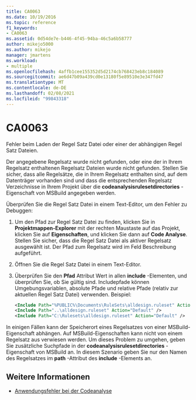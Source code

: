 ```yaml
---
title: CA0063
ms.date: 10/19/2016
ms.topic: reference
f1_keywords:
- CA0063
ms.assetid: 0d54de7e-b446-4f45-94ba-46c5a6b58777
author: mikejo5000
ms.author: mikejo
manager: jmartens
ms.workload:
- multiple
ms.openlocfilehash: 4affb1cee155352d5d2174cb768423eb8c184089
ms.sourcegitcommit: ae6d47b09a439cd0e13180f5e89510e3e347fd47
ms.translationtype: MT
ms.contentlocale: de-DE
ms.lasthandoff: 02/08/2021
ms.locfileid: "99843318"
---
```

# <a name="ca0063"></a>CA0063

Fehler beim Laden der Regel Satz Datei oder einer der abhängigen Regel Satz Dateien.

Der angegebene Regelsatz wurde nicht gefunden, oder eine der in Ihrem Regelsatz enthaltenen Regelsatz Dateien wurde nicht gefunden. Stellen Sie sicher, dass alle Regelsätze, die in Ihrem Regelsatz enthalten sind, auf dem Datenträger vorhanden sind und dass die entsprechenden Regelsatz Verzeichnisse in Ihrem Projekt über die **codeanalysisrulesetdirectories** -Eigenschaft von MSBuild angegeben werden.

Überprüfen Sie die Regel Satz Datei in einem Text-Editor, um den Fehler zu Debuggen:

1. Um den Pfad zur Regel Satz Datei zu finden, klicken Sie in **Projektmappen-Explorer** mit der rechten Maustaste auf das Projekt, klicken Sie auf **Eigenschaften**, und klicken Sie dann auf **Code Analyse**. Stellen Sie sicher, dass die Regel Satz Datei als aktiver Regelsatz ausgewählt ist. Der Pfad zum Regelsatz wird im Feld Beschreibung aufgeführt.

2. Öffnen Sie die Regel Satz Datei in einem Text-Editor.

3. Überprüfen Sie den **Pfad** Attribut Wert in allen **include** -Elementen, und überprüfen Sie, ob Sie gültig sind. Includepfade können Umgebungsvariablen, absolute Pfade und relative Pfade (relativ zur aktuellen Regel Satz Datei) verwenden. Beispiel:

   ```xml
   <Include Path="%PUBLIC%\Documents\RuleSets\alldesign.ruleset" Action="Default" />
   <Include Path="..\alldesign.ruleset" Action="Default" />
   <Include Path="C:\Rulesets\alldesign.ruleset" Action="Default" />
   ```

In einigen Fällen kann der Speicherort eines Regelsatzes von einer MSBuild-Eigenschaft abhängen. Auf MSBuild-Eigenschaften kann nicht von einem Regelsatz aus verwiesen werden. Um dieses Problem zu umgehen, geben Sie zusätzliche Suchpfade in der **codeanalysisrulesetdirectories** -Eigenschaft von MSBuild an. In diesem Szenario geben Sie nur den Namen des Regelsatzes im **path** -Attribut des **include** -Elements an.

## <a name="see-also"></a>Weitere Informationen

- [Anwendungsfehler bei der Codeanalyse](../code-quality/code-analysis-application-errors.md)

